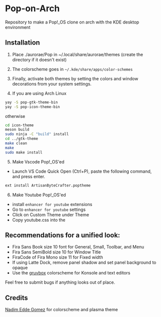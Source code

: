 # Pop-on-Arch
Repository to make a Pop!_OS clone on arch with the KDE desktop environment


## Installation

1. Place ./aurorae/Pop in ~/.local/share/aurorae/themes (create the directory if it doesn't exist)

2. The colorscheme goes in `~/.kde/share/apps/color-schemes`

3. Finally, activate both themes by setting the colors and window decorations from your system settings.

4. If you are using Arch Linux 
```sh
yay -S pop-gtk-theme-bin
yay -S pop-icon-theme-bin
```
otherwise
```sh
cd icon-theme
meson build
sudo ninja -C "build" install
cd ../gtk-theme
make clean
make
sudo make install
```

5. Make Vscode Pop!_OS'ed
* Launch VS Code Quick Open (Ctrl+P), paste the following command, and press enter.
```sh
ext install ArtisanByteCrafter.poptheme
``` 

6. Make Youtube Pop!_OS'ed
* install `enhancer for youtube`  extensions
* Go to `enhancer for youtube` settings
* Click on Custom Theme under Theme
* Copy youtube.css into the

## Recommendations for a unified look:
  * Fira Sans Book size 10 font for General, Small, Toolbar, and Menu
  * Fira Sans SemiBold size 10 for Window Title
  * FiraCode of Fira Mono size 11 for Fixed width
  * If using Latte Dock, remove panel shadow and set panel background to opaque
  * Use the [gruvbox](https://github.com/morhetz/gruvbox-contrib) colorscheme for Konsole and text editors

Feel free to submit bugs if anything looks out of place.

## Credits 
[Nadim Edde Gomez](https://github.com/Nequo/Pop-plasma-theme) for colorscheme and plasma theme